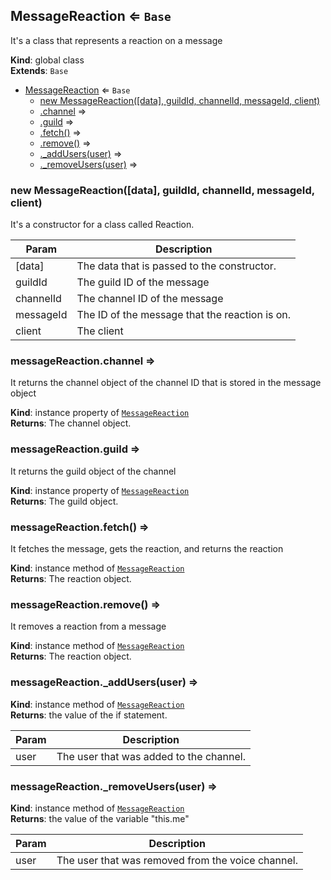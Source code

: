 <a name="MessageReaction"></a>

## MessageReaction ⇐ <code>Base</code>
It's a class that represents a reaction on a message

**Kind**: global class  
**Extends**: <code>Base</code>  

* [MessageReaction](#MessageReaction) ⇐ <code>Base</code>
    * [new MessageReaction([data], guildId, channelId, messageId, client)](#new_MessageReaction_new)
    * [.channel](#MessageReaction+channel) ⇒
    * [.guild](#MessageReaction+guild) ⇒
    * [.fetch()](#MessageReaction+fetch) ⇒
    * [.remove()](#MessageReaction+remove) ⇒
    * [._addUsers(user)](#MessageReaction+_addUsers) ⇒
    * [._removeUsers(user)](#MessageReaction+_removeUsers) ⇒

<a name="new_MessageReaction_new"></a>

### new MessageReaction([data], guildId, channelId, messageId, client)
It's a constructor for a class called Reaction.


| Param | Description |
| --- | --- |
| [data] | The data that is passed to the constructor. |
| guildId | The guild ID of the message |
| channelId | The channel ID of the message |
| messageId | The ID of the message that the reaction is on. |
| client | The client |

<a name="MessageReaction+channel"></a>

### messageReaction.channel ⇒
It returns the channel object of the channel ID that is stored in the message object

**Kind**: instance property of [<code>MessageReaction</code>](#MessageReaction)  
**Returns**: The channel object.  
<a name="MessageReaction+guild"></a>

### messageReaction.guild ⇒
It returns the guild object of the channel

**Kind**: instance property of [<code>MessageReaction</code>](#MessageReaction)  
**Returns**: The guild object.  
<a name="MessageReaction+fetch"></a>

### messageReaction.fetch() ⇒
It fetches the message, gets the reaction, and returns the reaction

**Kind**: instance method of [<code>MessageReaction</code>](#MessageReaction)  
**Returns**: The reaction object.  
<a name="MessageReaction+remove"></a>

### messageReaction.remove() ⇒
It removes a reaction from a message

**Kind**: instance method of [<code>MessageReaction</code>](#MessageReaction)  
**Returns**: The reaction object.  
<a name="MessageReaction+_addUsers"></a>

### messageReaction.\_addUsers(user) ⇒
**Kind**: instance method of [<code>MessageReaction</code>](#MessageReaction)  
**Returns**: the value of the if statement.  

| Param | Description |
| --- | --- |
| user | The user that was added to the channel. |

<a name="MessageReaction+_removeUsers"></a>

### messageReaction.\_removeUsers(user) ⇒
**Kind**: instance method of [<code>MessageReaction</code>](#MessageReaction)  
**Returns**: the value of the variable "this.me"  

| Param | Description |
| --- | --- |
| user | The user that was removed from the voice channel. |

